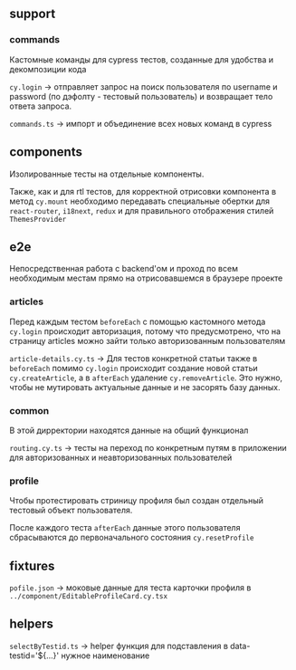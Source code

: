 ## support

### commands

Кастомные команды для cypress тестов, созданные для удобства и декомпозиции кода

`cy.login` -> отправляет запрос на поиск пользователя по username и password (по дэфолту - тестовый пользователь) и возвращает тело ответа запроса.

`commands.ts` -> импорт и объединение всех новых команд в cypress

## components

Изолированные тесты на отдельные компоненты.

Также, как и для rtl тестов, для корректной отрисовки компонента в метод `cy.mount` необходимо передавать специальные обертки для `react-router`, `i18next`, `redux` и для правильного отображения стилей `ThemesProvider`

## e2e

Непосредственная работа с backend'ом и проход по всем необходимым местам прямо на отрисовавшемся в браузере проекте

### articles

Перед каждым тестом `beforeEach` с помощью кастомного метода `cy.login` происходит авторизация, потому что предусмотрено, что на страницу articles можно зайти только авторизованным пользователям

`article-details.cy.ts` -> Для тестов конкретной статьи также в `beforeEach` помимо `cy.login` происходит создание новой статьи `cy.createArticle`, а в `afterEach` удаление `cy.removeArticle`. Это нужно, чтобы не мутировать актуальные данные и не засорять базу данных.

### common

В этой дирректории находятся данные на общий функционал

`routing.cy.ts` -> тесты на переход по конкретным путям в приложении для авторизованных и неавторизованных пользователей

### profile

Чтобы протестировать стриницу профиля был создан отдельный тестовый объект пользователя.

После каждого теста `afterEach` данные этого пользователя сбрасываются до первоначального состояния `cy.resetProfile`

## fixtures

`pofile.json` -> моковые данные для теста карточки профиля в `../component/EditableProfileCard.cy.tsx`

## helpers

`selectByTestid.ts` -> helper функция для подставления в data-testid='${...}' нужное наименование
